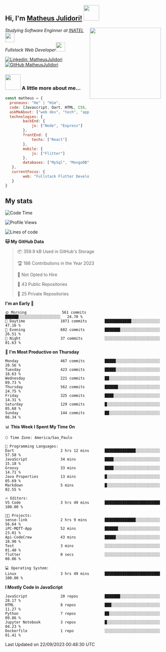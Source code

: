 <h2> Hi, I'm <a href="https://matheusjulidori.github.io" target="_blank">Matheus Julidori!</a> <img src="https://media.giphy.com/media/12oufCB0MyZ1Go/giphy.gif" width="50"></h2>
<img align='right' src="https://media.giphy.com/media/3oKIPnAiaMCws8nOsE/giphy.gif" width="230" height="auto">
<p><em>Studying Software Enginner at <a href="http://www.inatel.br" target="_blank">INATEL</a><img src="https://media.giphy.com/media/fYSnHlufseco8Fh93Z/giphy.gif" width="30"></br>
  Fullstack Web Developer<img src="https://media.giphy.com/media/WUlplcMpOCEmTGBtBW/giphy.gif" width="30">
</em></p>

[![Linkedin: MatheusJulidori](https://img.shields.io/badge/-MatheusJulidori-blue?style=flat-square&logo=Linkedin&logoColor=white&link=https://www.linkedin.com/in/MatheusJulidori/)](https://www.linkedin.com/in/MatheusJulidori/)
[![GitHub MatheusJulidori](https://img.shields.io/github/followers/matheusjulidori?label=follow&style=social)](https://github.com/MatheusJulidori)


### <img src="https://media.giphy.com/media/VgCDAzcKvsR6OM0uWg/giphy.gif" width="50"> A little more about me...  

```javascript
const matheus = {
  pronouns: "He" | "Him",
  code: [Javascript, Dart, HTML, CSS, Python, Java, C++],
  askMeAbout: ["web dev", "tech", "app dev", "games"],
  technologies: {
        backEnd: {
            js: ["Node", "Express"]
        },
        frontEnd: {
            techs: ["React"]
        },
        mobile: {
            js: ["Flitter"]
        },
        databases: ["MySql", "MongoDB","PostgreSQL","MariaDB"],
   },
   currentFocus: {
        web: "Fullstack Flutter Development"
   }
}
```
<h2>My stats</h2>

<!--START_SECTION:waka-->
![Code Time](http://img.shields.io/badge/Code%20Time-350%20hrs%2055%20mins-blue)

![Profile Views](http://img.shields.io/badge/Profile%20Views-0-blue)

![Lines of code](https://img.shields.io/badge/From%20Hello%20World%20I%27ve%20Written-7.1%20million%20lines%20of%20code-blue)

**🐱 My GitHub Data** 

> 📦 359.9 kB Used in GitHub's Storage 
 > 
> 🏆 188 Contributions in the Year 2023
 > 
> 🚫 Not Opted to Hire
 > 
> 📜 43 Public Repositories 
 > 
> 🔑 25 Private Repositories 
 > 
**I'm an Early 🐤** 

```text
🌞 Morning                561 commits         ██████░░░░░░░░░░░░░░░░░░░   24.70 % 
🌆 Daytime                1071 commits        ████████████░░░░░░░░░░░░░   47.16 % 
🌃 Evening                602 commits         ███████░░░░░░░░░░░░░░░░░░   26.51 % 
🌙 Night                  37 commits          ░░░░░░░░░░░░░░░░░░░░░░░░░   01.63 % 
```
📅 **I'm Most Productive on Thursday** 

```text
Monday                   467 commits         █████░░░░░░░░░░░░░░░░░░░░   20.56 % 
Tuesday                  423 commits         █████░░░░░░░░░░░░░░░░░░░░   18.63 % 
Wednesday                221 commits         ██░░░░░░░░░░░░░░░░░░░░░░░   09.73 % 
Thursday                 562 commits         ██████░░░░░░░░░░░░░░░░░░░   24.75 % 
Friday                   325 commits         ████░░░░░░░░░░░░░░░░░░░░░   14.31 % 
Saturday                 129 commits         █░░░░░░░░░░░░░░░░░░░░░░░░   05.68 % 
Sunday                   144 commits         ██░░░░░░░░░░░░░░░░░░░░░░░   06.34 % 
```


📊 **This Week I Spent My Time On** 

```text
🕑︎ Time Zone: America/Sao_Paulo

💬 Programming Languages: 
Dart                     2 hrs 12 mins       ██████████████░░░░░░░░░░░   57.58 % 
JavaScript               34 mins             ████░░░░░░░░░░░░░░░░░░░░░   15.18 % 
Groovy                   33 mins             ████░░░░░░░░░░░░░░░░░░░░░   14.71 % 
Java Properties          13 mins             █░░░░░░░░░░░░░░░░░░░░░░░░   05.69 % 
Markdown                 5 mins              █░░░░░░░░░░░░░░░░░░░░░░░░   02.55 % 

🔥 Editors: 
VS Code                  3 hrs 49 mins       █████████████████████████   100.00 % 

🐱‍💻 Projects: 
sense-link               2 hrs 9 mins        ██████████████░░░░░░░░░░░   56.64 % 
iPC-MQTT-App             52 mins             ██████░░░░░░░░░░░░░░░░░░░   23.01 % 
Api-CodeCrew             43 mins             █████░░░░░░░░░░░░░░░░░░░░   18.90 % 
Test                     3 mins              ░░░░░░░░░░░░░░░░░░░░░░░░░   01.40 % 
flutter                  0 secs              ░░░░░░░░░░░░░░░░░░░░░░░░░   00.06 % 

💻 Operating System: 
Linux                    3 hrs 49 mins       █████████████████████████   100.00 % 
```

**I Mostly Code in JavaScript** 

```text
JavaScript               20 repos            ███████░░░░░░░░░░░░░░░░░░   28.17 % 
HTML                     8 repos             ███░░░░░░░░░░░░░░░░░░░░░░   11.27 % 
Python                   7 repos             ██░░░░░░░░░░░░░░░░░░░░░░░   09.86 % 
Jupyter Notebook         3 repos             █░░░░░░░░░░░░░░░░░░░░░░░░   04.23 % 
Dockerfile               1 repo              ░░░░░░░░░░░░░░░░░░░░░░░░░   01.41 % 
```




 Last Updated on 22/09/2023 00:48:30 UTC
<!--END_SECTION:waka-->
